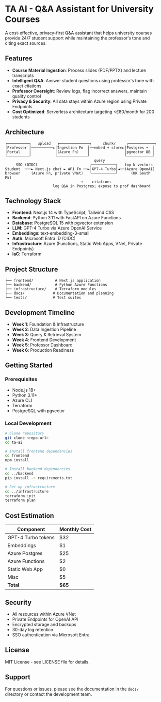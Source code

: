# TA AI - Q&A Assistant for University Courses

A cost-effective, privacy-first Q&A assistant that helps university courses provide 24/7 student support while maintaining the professor's tone and citing exact sources.

## Features

- **Course Material Ingestion**: Process slides (PDF/PPTX) and lecture transcripts
- **Intelligent Q&A**: Answer student questions using professor's tone with exact citations
- **Professor Oversight**: Review logs, flag incorrect answers, maintain quality control
- **Privacy & Security**: All data stays within Azure region using Private Endpoints
- **Cost Optimized**: Serverless architecture targeting <£80/month for 200 students

## Architecture

```
┌──────────┐   upload   ┌──────────────┐     chunk/     ┌────────────┐
│Professor │──────────►│Ingestion Fn  │──embed + store►│Postgres +  │
│Portal    │           │(Azure Fn)    │                │pgvector DB │
└──────────┘           └──────────────┘                └────────────┘
                                         query
     SSO (OIDC)                        ┌───────────┐   top-k vectors
Student  ───► Next.js chat ► API Fn ──►│GPT-4 Turbo│◄──(Azure OpenAI)  
browser     (Azure Fn, private VNet)   └───────────┘      (UK South PE)
                                   ↑    citations
                      log Q&A in Postgres; expose to prof dashboard
```

## Technology Stack

- **Frontend**: Next.js 14 with TypeScript, Tailwind CSS
- **Backend**: Python 3.11 with FastAPI on Azure Functions
- **Database**: PostgreSQL 15 with pgvector extension
- **LLM**: GPT-4 Turbo via Azure OpenAI Service
- **Embeddings**: text-embedding-3-small
- **Auth**: Microsoft Entra ID (OIDC)
- **Infrastructure**: Azure (Functions, Static Web Apps, VNet, Private Endpoints)
- **IaC**: Terraform

## Project Structure

```
├── frontend/          # Next.js application
├── backend/           # Python Azure Functions
├── infrastructure/    # Terraform modules
├── docs/             # Documentation and planning
└── tests/            # Test suites
```

## Development Timeline

- **Week 1**: Foundation & Infrastructure
- **Week 2**: Data Ingestion Pipeline  
- **Week 3**: Query & Retrieval System
- **Week 4**: Frontend Development
- **Week 5**: Professor Dashboard
- **Week 6**: Production Readiness

## Getting Started

### Prerequisites

- Node.js 18+
- Python 3.11+
- Azure CLI
- Terraform
- PostgreSQL with pgvector

### Local Development

```bash
# Clone repository
git clone <repo-url>
cd ta-ai

# Install frontend dependencies
cd frontend
npm install

# Install backend dependencies
cd ../backend
pip install -r requirements.txt

# Set up infrastructure
cd ../infrastructure
terraform init
terraform plan
```

## Cost Estimation

| Component | Monthly Cost |
|-----------|--------------|
| GPT-4 Turbo tokens | $32 |
| Embeddings | $1 |
| Azure Postgres | $25 |
| Azure Functions | $2 |
| Static Web App | $0 |
| Misc | $5 |
| **Total** | **$65** |

## Security

- All resources within Azure VNet
- Private Endpoints for OpenAI API
- Encrypted storage and backups
- 30-day log retention
- SSO authentication via Microsoft Entra

## License

MIT License - see LICENSE file for details.

## Support

For questions or issues, please see the documentation in the `docs/` directory or contact the development team.